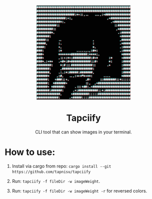 <p align="center"><img width="300" src="./assets/logo.png"/></p>

<h1 align="center">Tapciify</h1>

<p align="center">CLI tool that can show images in your terminal.</p>

# How to use:

1. Install via cargo from repo:
   `cargo install --git https://github.com/tapnisu/tapciify`

2. Run: `tapciify -f fileDir -w imageWeight`.

3. Run: `tapciify -f fileDir -w imageWeight -r` for reversed colors.

